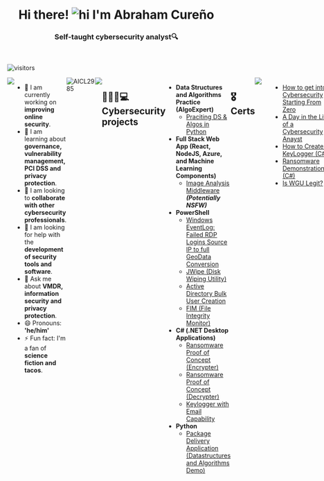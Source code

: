 <h1 align="center">Hi there! <img src="https://user-images.githubusercontent.com/1303154/88677602-1635ba80-d120-11ea-84d8-d263ba5fc3c0.gif" width="28px" height="28px" alt="hi"> I'm Abraham Cureño</h1>

<h3 align="center">Self-taught cybersecurity analyst🔍</h3>

<br />

![visitors](https://visitor-badge.glitch.me/badge?page_id=aicl2985.aicl2985)

<div style="display:flex">
  <img align="right" width="170" src="https://user-images.githubusercontent.com/68441369/233506522-69fc8852-d624-4e48-8970-e2f0f175e9ec.gif">
  </p>

- 🔭 I am currently working on <b>improving online security</b>.
- 🌱 I am learning about <b>governance, vulnerability management, PCI DSS and privacy protection</b>.
- 👯 I am looking to <b>collaborate with other cybersecurity professionals</b>.
- 🤔 I am looking for help with the <b>development of security tools and software</b>.
- 💬 Ask me about <b>VMDR, information security and privacy protection</b>.
- 😄 Pronouns: <b>'he/him'</b>
- ⚡ Fun fact: I'm a fan of <b>science fiction and tacos</b>.

<br />
<br />

<img align="center" width="400" src="https://github-readme-stats.vercel.app/api?username=AICL2985&show_icons=true&line_height=20&title_color=7A7ADB&icon_color=2234AE&text_color=D3D3D3&bg_color=0,000000,130F40&include_all_commits=true&count_private=true" alt="AICL2985" />

<img align="right" width="400" src="https://github-readme-streak-stats.herokuapp.com/?user=AICL2985&border=D3D3D3&sideNums=7A7ADB&background=130F40&stroke=6842DB&currStreakNum=7A7ADB&ring=5B3CDD&fire=D3D351&currStreakLabel=D3D3D3&sideLabels=D3D3D3&dates=A3A3A3" />

<br />
<br />

<h2> 🕵🏻‍♂️💻 Cybersecurity projects</h2>

- <b>Data Structures and Algorithms Practice (AlgoExpert)</b>
  - [Praciting DS & Algos in Python](https://github.com/joshmadakor1/Algorithms-Practice)
- <b>Full Stack Web App (React, NodeJS, Azure, and Machine Learning Components)</b>
  - [Image Analysis Middleware](https://github.com/joshmadakor1/4chan-Image-Analysis-Middleware-C964) <b><i>(Potentially NSFW)</b></i>
- <b>PowerShell</b>
  - [Windows EventLog: Failed RDP Logins Source IP to full GeoData Conversion](https://github.com/joshmadakor1/Sentinel-Lab)
  - [JWipe (Disk Wiping Utility)](https://github.com/joshmadakor1/Jwipe.PowerShell)
  - [Active Directory Bulk User Creation](https://github.com/joshmadakor1/AD_PS)
  - [FIM (File Integrity Monitor)](https://github.com/joshmadakor1/PowerShell-Integrity-FIM)
- <b>C# (.NET Desktop Applications)</b>
  - [Ransomware Proof of Concept (Encrypter)](https://github.com/joshmadakor1/EncrypterPOC)
  - [Ransomware Proof of Concept (Decrypter)](https://github.com/joshmadakor1/DecrypterPOC)
  - [Keylogger with Email Capability](https://github.com/joshmadakor1/Key-Logger-With-Email)
- <b>Python</b>
  - [Package Delivery Application (Datastructures and Algorithms Demo)](https://github.com/joshmadakor1/Package-Delivery-Pathfinding-Algorithm)

<h2>🎖️ Certs</h2>

<div style="display:flex">
  <img align="right" width="120" src="https://user-images.githubusercontent.com/68441369/233510209-a8a61026-2342-4767-bcf9-d24fba603000.gif">
  </p>

- [How to get into Cybersecurity Starting From Zero](https://www.youtube.com/watch?v=a83ASGn_V_s)
- [A Day in the Life of a Cybersecurity Anayst](https://www.youtube.com/watch?v=uHy3oM7NnoU)
- [How to Create a KeyLogger (C#)](https://www.youtube.com/watch?v=N-L9hklSlNk)
- [Ransomware Demonstration (C#)](https://www.youtube.com/watch?v=OfvdQeh79s0)
- [Is WGU Legit?](https://www.youtube.com/watch?v=E2MwRWxDBkA)

<h2> 👍 How to reach me</h2>

[![Linkedin Badge](https://img.shields.io/badge/-Islem-0e76a8?style=flat&labelColor=0e76a8&logo=linkedin&logoColor=white)](https://www.linkedin.com/in/islem-maboud/) 
[![Whatsapp Badge](https://img.shields.io/badge/-Abraham_Cureno-30d60b?style=flat&labelColor=30d60b&logo=whatsapp&logoColor=white)](https://api.whatsapp.com/send/?phone=5215574301159&text&type=phone_number&app_absent=0)

<h2> 📬 Hit me up</h2>

- **abraham.cureno@hotmail.com**
- **abraham.cureno@gmail.com**





<details>
<summary>
  Want to know more about me?
</summary>
  
&nbsp;<div align="center">
  [![Spotify](https://novatorem.vercel.app/api/spotify?background_color=0d1117&border_color=ffffff)](https://open.spotify.com/user/abrahamisraelcurenolopez)
</div>

 - <b>Watch my contribution graph being eaten by a snake. 😱🐍</b>
![snake gif](https://github.com/AICL2985/AICL2985/blob/output/github-contribution-grid-snake.svg)
  
 - <b>Also a huge fan of Star Wars. 🛸👾 </b> 
<img align="center" width="800" src="https://user-images.githubusercontent.com/68441369/233731063-cf767e13-aa23-460b-9060-e5d2750be182.gif" />

  
